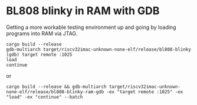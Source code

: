 # BL808 blinky in RAM with GDB

Getting a more workable testing environment up and going by loading programs into RAM via JTAG.

```system
cargo build --release
gdb-multiarch target/riscv32imac-unknown-none-elf/release/bl808-blinky
(gdb) target remote :1025
load
continue
```
or
```system
cargo build --release && gdb-multiarch target/riscv32imac-unknown-none-elf/release/bl808-blinky-ram-gdb -ex "target remote :1025" -ex "load" -ex "continue" --batch
```
